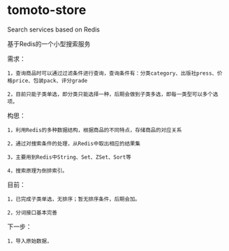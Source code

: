 # tomoto-store
Search services based on Redis

基于Redis的一个小型搜索服务

需求：

	1，查询商品时可以通过过滤条件进行查询，查询条件有：分类category、出版社press、价格price、包装pack、评分grade
	
	2，目前只能子类单选，即分类只能选择一种，后期会做到子类多选，即每一类型可以多个选项。
	

构思：

	1，利用Redis的多种数据结构，根据商品的不同特点，存储商品的对应关系
	
	2，通过对搜索条件的处理，从Redis中取出相应的结果集
	
	3，主要用到Redis中String、Set、ZSet、Sort等
	
	4，搜索原理为倒排索引。


目前：

	1，已完成子类单选，无排序；暂无排序条件，后期会加。
	
	2，分词接口基本完善

下一步：

	1，导入原始数据，
